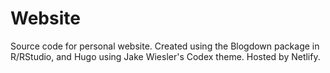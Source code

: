 # Website
Source code for personal website. 
Created using the Blogdown package in R/RStudio, and Hugo using Jake Wiesler's Codex theme. Hosted by Netlify.
